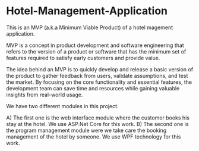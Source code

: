 # Hotel-Management-Application

This is an MVP (a.k.a Minimum Viable Product) of a hotel magement application.

MVP is a concept in product development and software engineering that refers to the version of a product or software that has the minimum set of features required to satisfy early customers and provide value.

The idea behind an MVP is to quickly develop and release a basic version of the product to gather feedback from users, validate assumptions, and test the market. By focusing on the core functionality and essential features, the development team can save time and resources while gaining valuable insights from real-world usage.


We have two different modules in this project. 

Α) Τhe first one is the web interface module where the customer books his stay at the hotel. We use ASP.Net Core for this work.
Β) The second one is the program management module were we take care the booking management of the hotel by someone. We use WPF technology for this work.
